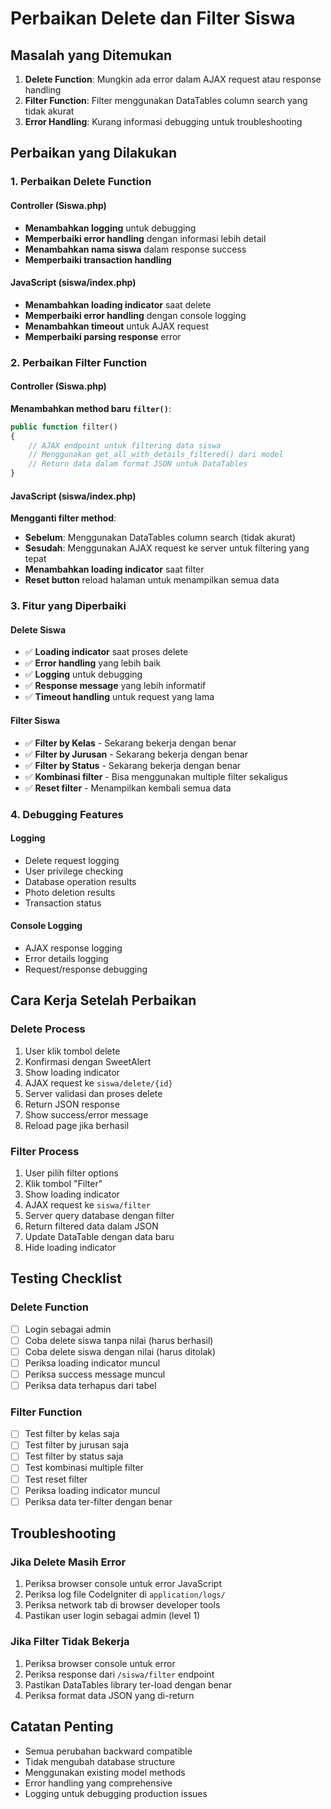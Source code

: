 # Perbaikan Delete dan Filter Siswa

## Masalah yang Ditemukan
1. **Delete Function**: Mungkin ada error dalam AJAX request atau response handling
2. **Filter Function**: Filter menggunakan DataTables column search yang tidak akurat
3. **Error Handling**: Kurang informasi debugging untuk troubleshooting

## Perbaikan yang Dilakukan

### 1. Perbaikan Delete Function

#### Controller (Siswa.php)
- **Menambahkan logging** untuk debugging
- **Memperbaiki error handling** dengan informasi lebih detail
- **Menambahkan nama siswa** dalam response success
- **Memperbaiki transaction handling**

#### JavaScript (siswa/index.php)
- **Menambahkan loading indicator** saat delete
- **Memperbaiki error handling** dengan console logging
- **Menambahkan timeout** untuk AJAX request
- **Memperbaiki parsing response** error

### 2. Perbaikan Filter Function

#### Controller (Siswa.php)
**Menambahkan method baru `filter()`**:
```php
public function filter()
{
    // AJAX endpoint untuk filtering data siswa
    // Menggunakan get_all_with_details_filtered() dari model
    // Return data dalam format JSON untuk DataTables
}
```

#### JavaScript (siswa/index.php)
**Mengganti filter method**:
- **Sebelum**: Menggunakan DataTables column search (tidak akurat)
- **Sesudah**: Menggunakan AJAX request ke server untuk filtering yang tepat
- **Menambahkan loading indicator** saat filter
- **Reset button** reload halaman untuk menampilkan semua data

### 3. Fitur yang Diperbaiki

#### Delete Siswa
- ✅ **Loading indicator** saat proses delete
- ✅ **Error handling** yang lebih baik
- ✅ **Logging** untuk debugging
- ✅ **Response message** yang lebih informatif
- ✅ **Timeout handling** untuk request yang lama

#### Filter Siswa
- ✅ **Filter by Kelas** - Sekarang bekerja dengan benar
- ✅ **Filter by Jurusan** - Sekarang bekerja dengan benar  
- ✅ **Filter by Status** - Sekarang bekerja dengan benar
- ✅ **Kombinasi filter** - Bisa menggunakan multiple filter sekaligus
- ✅ **Reset filter** - Menampilkan kembali semua data

### 4. Debugging Features

#### Logging
- Delete request logging
- User privilege checking
- Database operation results
- Photo deletion results
- Transaction status

#### Console Logging
- AJAX response logging
- Error details logging
- Request/response debugging

## Cara Kerja Setelah Perbaikan

### Delete Process
1. User klik tombol delete
2. Konfirmasi dengan SweetAlert
3. Show loading indicator
4. AJAX request ke `siswa/delete/{id}`
5. Server validasi dan proses delete
6. Return JSON response
7. Show success/error message
8. Reload page jika berhasil

### Filter Process
1. User pilih filter options
2. Klik tombol "Filter"
3. Show loading indicator
4. AJAX request ke `siswa/filter`
5. Server query database dengan filter
6. Return filtered data dalam JSON
7. Update DataTable dengan data baru
8. Hide loading indicator

## Testing Checklist

### Delete Function
- [ ] Login sebagai admin
- [ ] Coba delete siswa tanpa nilai (harus berhasil)
- [ ] Coba delete siswa dengan nilai (harus ditolak)
- [ ] Periksa loading indicator muncul
- [ ] Periksa success message muncul
- [ ] Periksa data terhapus dari tabel

### Filter Function
- [ ] Test filter by kelas saja
- [ ] Test filter by jurusan saja
- [ ] Test filter by status saja
- [ ] Test kombinasi multiple filter
- [ ] Test reset filter
- [ ] Periksa loading indicator muncul
- [ ] Periksa data ter-filter dengan benar

## Troubleshooting

### Jika Delete Masih Error
1. Periksa browser console untuk error JavaScript
2. Periksa log file CodeIgniter di `application/logs/`
3. Periksa network tab di browser developer tools
4. Pastikan user login sebagai admin (level 1)

### Jika Filter Tidak Bekerja
1. Periksa browser console untuk error
2. Periksa response dari `/siswa/filter` endpoint
3. Pastikan DataTables library ter-load dengan benar
4. Periksa format data JSON yang di-return

## Catatan Penting
- Semua perubahan backward compatible
- Tidak mengubah database structure
- Menggunakan existing model methods
- Error handling yang comprehensive
- Logging untuk debugging production issues